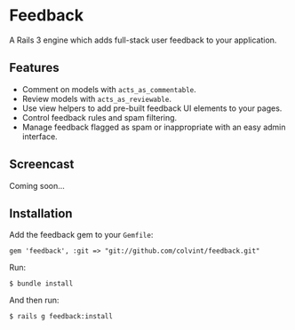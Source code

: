 # Feedback

A Rails 3 engine which adds full-stack user feedback to your application.

## <a name="features"></a>Features

* Comment on models with `acts_as_commentable`.
* Review models with `acts_as_reviewable`.
* Use view helpers to add pre-built feedback UI elements to your pages.
* Control feedback rules and spam filtering.
* Manage feedback flagged as spam or inappropriate with an easy admin interface.

## <a name="demo"></a>Screencast

Coming soon...

## <a name="installation"></a>Installation
Add the feedback gem to your `Gemfile`:

    gem 'feedback', :git => "git://github.com/colvint/feedback.git"

Run:

    $ bundle install

And then run:

    $ rails g feedback:install

